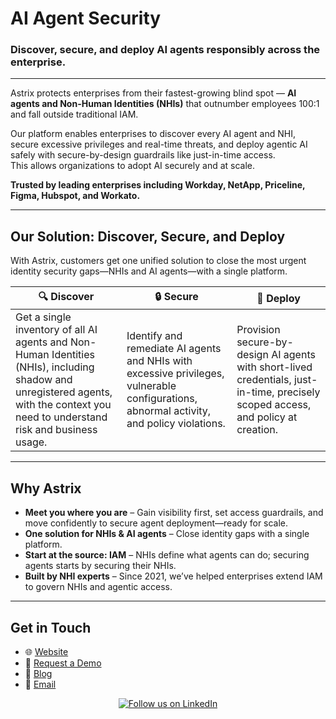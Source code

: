 # AI Agent Security

### Discover, secure, and deploy AI agents responsibly across the enterprise.

---

Astrix protects enterprises from their fastest-growing blind spot — **AI agents and Non-Human Identities (NHIs)** that outnumber employees 100:1 and fall outside traditional IAM.  

Our platform enables enterprises to discover every AI agent and NHI, secure excessive privileges and real-time threats, and deploy agentic AI safely with secure-by-design guardrails like just-in-time access.  
This allows organizations to adopt AI securely and at scale.

**Trusted by leading enterprises including Workday, NetApp, Priceline, Figma, Hubspot, and Workato.**

---

## Our Solution: Discover, Secure, and Deploy

With Astrix, customers get one unified solution to close the most urgent identity security gaps—NHIs and AI agents—with a single platform.

| 🔍 **Discover** | 🔒 **Secure** | 🚀 **Deploy** |
|-----------------|---------------|---------------|
| Get a single inventory of all AI agents and Non-Human Identities (NHIs), including shadow and unregistered agents, with the context you need to understand risk and business usage. | Identify and remediate AI agents and NHIs with excessive privileges, vulnerable configurations, abnormal activity, and policy violations. | Provision secure-by-design AI agents with short-lived credentials, just-in-time, precisely scoped access, and policy at creation. |

---

## Why Astrix

* **Meet you where you are** – Gain visibility first, set access guardrails, and move confidently to secure agent deployment—ready for scale.  
* **One solution for NHIs & AI agents** – Close identity gaps with a single platform.  
* **Start at the source: IAM** – NHIs define what agents can do; securing agents starts by securing their NHIs.  
* **Built by NHI experts** – Since 2021, we’ve helped enterprises extend IAM to govern NHIs and agentic access.


---

## Get in Touch

* 🌐 [Website](https://astrix.security/)
* 📅 [Request a Demo](https://astrix.security/schedule-a-live-demo/)
* 📖 [Blog](https://astrix.security/blog/)
* 📧 [Email](mailto:info@astrix-security.com)

<p align="center">
  <a href="https://www.linkedin.com/company/astrix-security/">
    <img src="https://img.shields.io/badge/linkedin-%230A66C2.svg?style=for-the-badge&logo=linkedin&logoColor=white" alt="Follow us on LinkedIn">
  </a>
</p>
